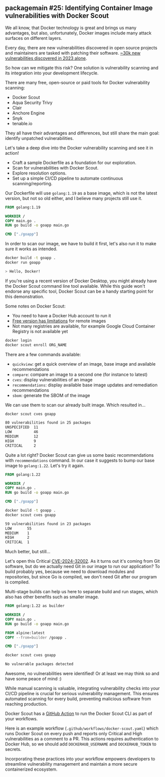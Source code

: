 ## packagemain #25: Identifying Container Image vulnerabilities with Docker Scout

<!-- Outline:
- Intro and Why
- Enable Docker Scout
- Run locally
- Fix some issues
- Automate with Github Actions -->

<!-- INTRO IMAGE -->

We all know, that Docker technology is great and brings us many advantages, but also, unfortunately, Docker images include many attack surfaces on different layers.

Every day, there are new vulnerabilities discovered in open source projects and maintainers are tasked with patching their software. [~30k new vulnerabilities discovered in 2023 alone](https://www.cvedetails.com/).

<!-- GRAPH IMAGE -->

So how can we mitigate this risk? One solution is vulnerability scanning and its integration into your development lifecycle.

There are many free, open-source or paid tools for Docker vulnerability scanning:

- Docker Scout
- Aqua Security Trivy
- Clair
- Anchore Engine
- Snyk
- tenable.io

They all have their advantages and differences, but still share the main goal: identify unpatched vulnerabilities.

Let's take a deep dive into the Docker vulnerability scanning and see it in action!

- Craft a sample Dockerfile as a foundation for our exploration.
- Scan for vulnerabilities with Docker Scout.
- Explore resolution options.
- Set up a simple CI/CD pipeline to automate continuous scanning/reporting.

Our Dockerfile will use `golang:1.19` as a base image, which is not the latest version, but not so old either, and I believe many projects still use it.

```Dockerfile
FROM golang:1.19

WORKDIR /
COPY main.go .
RUN go build -o goapp main.go

CMD ["./goapp"]
```

In order to scan our image, we have to build it first, let's also run it to make sure it works as intended.

```bash
docker build -t goapp .
docker run goapp

> Hello, Docker!
```

If you're using a recent version of Docker Desktop, you might already have the Docker Scout command line tool available. While this guide won't endorse any specific tool, Docker Scout can be a handy starting point for this demonstration.

Some notes on Docker Scout:
- You need to have a Docker Hub account to run it
- [Free version has limitations](https://www.docker.com/products/docker-scout/) for remote images
- Not many registries are available, for example Google Cloud Container Registry is not available yet

```bash
docker login
docker scout enroll ORG_NAME
```

There are a few commands available:
- `quickview`: get a quick overview of an image, base image and available recommendations
- `compare`: compare an image to a second one (for instance to latest)
- `cves`: display vulnerabilities of an image
- `recommendations`: display available base image updates and remediation recommendations
- `sbom`: generate the SBOM of the image

We can use them to scan our already built image. Which resulted in...

```bash
docker scout cves goapp

80 vulnerabilities found in 25 packages
UNSPECIFIED  11
LOW          46
MEDIUM       12
HIGH         9
CRITICAL     2
```

Quite a lot right? Docker Scout can give us some basic recommendations with `recommendations` command. In our case it suggests to bump our base image to `golang:1.22`. Let's try it again.

```Dockerfile
FROM golang:1.22

WORKDIR /
COPY main.go .
RUN go build -o goapp main.go

CMD ["./goapp"]
```

```bash
docker build -t goapp .
docker scout cves goapp

59 vulnerabilities found in 23 packages
LOW       55
MEDIUM    1
HIGH      2
CRITICAL  1
```

Much better, but still...

Let's open this Critical [CVE-2024-32002](https://nvd.nist.gov/vuln/detail/CVE-2024-32002). As it turns out it's coming from Git software, but do we actually need Git in our image to run our application? To build probably yes, because we need to download modules and repositories, but since Go is compiled, we don't need Git after our program is compiled.

Multi-stage builds can help us here to separate build and run stages, which also has other benefits such as smaller image.

```Dockerfile
FROM golang:1.22 as builder

WORKDIR /
COPY main.go .
RUN go build -o goapp main.go

FROM alpine:latest
COPY --from=builder /goapp .

CMD ["./goapp"]
```

```bash
docker scout cves goapp

No vulnerable packages detected
```

Awesome, no vulnerabilities were identified! Or at least we may think so and have some peace of mind :)

While manual scanning is valuable, integrating vulnerability checks into your CI/CD pipeline is crucial for serious vulnerability management. This ensures automated scanning for every build, preventing malicious software from reaching production.

Docker Scout has a [GitHub Action](https://github.com/docker/scout-action) to run the Docker Scout CLI as part of your workflows.

Here is an example workflow (`.github/workflows/docker-scout.yaml`) which runs Docker Scout on every push and reports only Critical and High vulnerabilities as a comment to a PR. This actions requires authentication to Docker Hub, so we should add `DOCKERHUB_USERNAME` and `DOCKERHUB_TOKEN` to secrets.

Incorporating these practices into your workflow empowers developers to streamline vulnerability management and maintain a more secure containerized ecosystem.